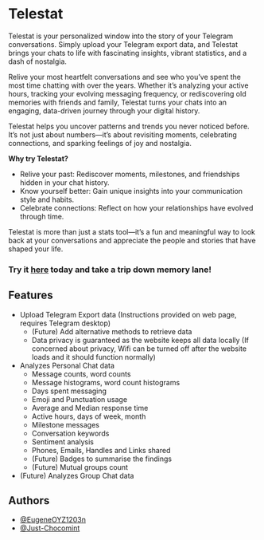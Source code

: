 
# Telestat

Telestat is your personalized window into the story of your Telegram conversations. Simply upload your Telegram export data, and Telestat brings your chats to life with fascinating insights, vibrant statistics, and a dash of nostalgia.

Relive your most heartfelt conversations and see who you’ve spent the most time chatting with over the years. Whether it’s analyzing your active hours, tracking your evolving messaging frequency, or rediscovering old memories with friends and family, Telestat turns your chats into an engaging, data-driven journey through your digital history.

Telestat helps you uncover patterns and trends you never noticed before. It’s not just about numbers—it’s about revisiting moments, celebrating connections, and sparking feelings of joy and nostalgia.

**Why try Telestat?**

- Relive your past: Rediscover moments, milestones, and friendships hidden in your chat history.
- Know yourself better: Gain unique insights into your communication style and habits.
- Celebrate connections: Reflect on how your relationships have evolved through time.

Telestat is more than just a stats tool—it’s a fun and meaningful way to look back at your conversations and appreciate the people and stories that have shaped your life. 

### Try it **[here](https://tele-stat.vercel.app/)** today and take a trip down memory lane!

## Features

- Upload Telegram Export data (Instructions provided on web page, requires Telegram desktop)
    - (Future) Add alternative methods to retrieve data
    - Data privacy is guaranteed as the website keeps all data locally (If concerned about privacy, Wifi can be turned off after the website loads and it should function normally)
- Analyzes Personal Chat data
    - Message counts, word counts
    - Message histograms, word count histograms
    - Days spent messaging
    - Emoji and Punctuation usage
    - Average and Median response time
    - Active hours, days of week, month
    - Milestone messages
    - Conversation keywords
    - Sentiment analysis
    - Phones, Emails, Handles and Links shared
    - (Future) Badges to summarise the findings
    - (Future) Mutual groups count
- (Future) Analyzes Group Chat data


## Authors

- [@EugeneOYZ1203n](https://github.com/EugeneOYZ1203n)
- [@Just-Chocomint](https://github.com/Just-Chocomint)

